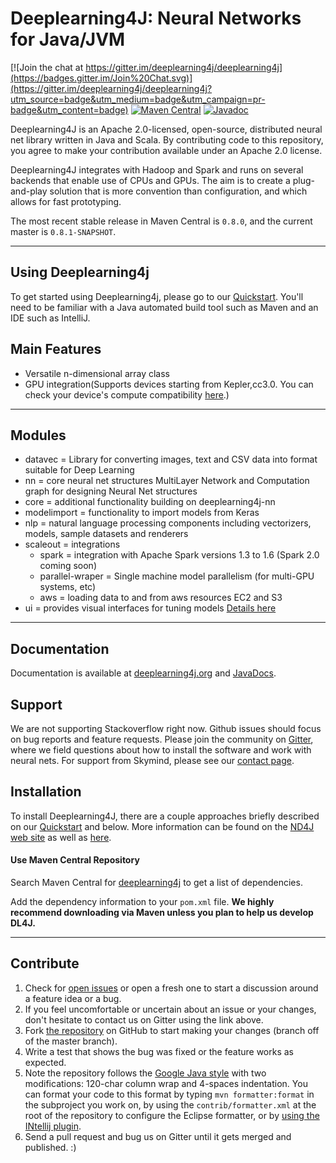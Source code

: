 Deeplearning4J: Neural Networks for Java/JVM
=========================

[![Join the chat at https://gitter.im/deeplearning4j/deeplearning4j](https://badges.gitter.im/Join%20Chat.svg)](https://gitter.im/deeplearning4j/deeplearning4j?utm_source=badge&utm_medium=badge&utm_campaign=pr-badge&utm_content=badge)
[![Maven Central](https://maven-badges.herokuapp.com/maven-central/org.deeplearning4j/deeplearning4j-core/badge.svg)](https://maven-badges.herokuapp.com/maven-central/org.deeplearning4j/deeplearning4j-core)
[![Javadoc](https://javadoc-emblem.rhcloud.com/doc/org.deeplearning4j/deeplearning4j-core/badge.svg)](http://deeplearning4j.org/doc)

Deeplearning4J is an Apache 2.0-licensed, open-source, distributed neural net library written in Java and Scala. By contributing code to this repository, you agree to make your contribution available under an Apache 2.0 license.

Deeplearning4J integrates with Hadoop and Spark and runs on several backends that enable use of CPUs and GPUs. The aim is to create a plug-and-play solution that is more convention than configuration, and which allows for fast prototyping.

The most recent stable release in Maven Central is `0.8.0`, and the current master is `0.8.1-SNAPSHOT`.

---
## Using Deeplearning4j

To get started using Deeplearning4j, please go to our [Quickstart](http://deeplearning4j.org/quickstart.html). You'll need to be familiar with a Java automated build tool such as Maven and an IDE such as IntelliJ.

## Main Features
- Versatile n-dimensional array class
- GPU integration(Supports devices starting from Kepler,cc3.0. You can check your device's compute compatibility [here](https://developer.nvidia.com/cuda-gpus).)


---
## Modules
- datavec = Library for converting images, text and CSV data into format suitable for Deep Learning
- nn = core neural net structures MultiLayer Network and Computation graph for designing Neural Net structures
- core = additional functionality building on deeplearning4j-nn
- modelimport = functionality to import models from Keras
- nlp = natural language processing components including vectorizers, models, sample datasets and renderers
- scaleout = integrations
    - spark = integration with Apache Spark versions 1.3 to 1.6 (Spark 2.0 coming soon)
    - parallel-wraper = Single machine model parallelism (for multi-GPU systems, etc)
    - aws = loading data to and from aws resources EC2 and S3
- ui = provides visual interfaces for tuning models [Details here](https://deeplearning4j.org/visualization)

---
## Documentation
Documentation is available at [deeplearning4j.org](https://deeplearning4j.org/overview) and [JavaDocs](http://deeplearning4j.org/doc).

## Support

We are not supporting Stackoverflow right now. Github issues should focus on bug reports and feature requests. Please join the community on [Gitter](https://gitter.im/deepelearning4j/deeplearning4j), where we field questions about how to install the software and work with neural nets. For support from Skymind, please see our [contact page](https://skymind.io/contact).

## Installation

To install Deeplearning4J, there are a couple approaches briefly described on our [Quickstart](http://deeplearning4j.org/quickstart.html) and below. More information can be found on the [ND4J web site](http://nd4j.org/getstarted.html) as well as [here](http://deeplearning4j.org/gettingstarted.html).

#### Use Maven Central Repository

Search Maven Central for [deeplearning4j](https://search.maven.org/#search%7Cga%7C1%7Cdeeplearning4j) to get a list of dependencies.

Add the dependency information to your `pom.xml` file. **We highly recommend downloading via Maven unless you plan to help us develop DL4J.**

<!--
#### Yum Install / Load RPM (Fedora or CentOS)
Create a yum repo and run yum install to load the Red Hat Package Management (RPM) files. First create the repo file to setup the configuration locally.

    $ sudo vi /etc/yum.repos.d/dl4j.repo

Add the following to the `dl4j.repo` file:

    [dl4j.repo]

    name=dl4j-repo
    baseurl=http://ec2-52-5-255-24.compute-1.amazonaws.com/repo/RPMS
    enabled=1
    gpgcheck=0

Then run the following command on the dl4j repo packages to install them on your machine:

    $ sudo yum install [package name] -y
    $ sudo yum install DL4J-Distro -y

Note, be sure to install the ND4J modules you need first, especially the backend and then install DataVec and DL4J.

-->
---
## Contribute

1. Check for [open issues](https://github.com/deeplearning4j/deeplearning4j/issues) or open a fresh one to start a discussion around a feature idea or a bug.
2. If you feel uncomfortable or uncertain about an issue or your changes, don't hesitate to contact us on Gitter using the link above.
3. Fork [the repository](https://github.com/deeplearning4j/deeplearning4j.git)
   on GitHub to start making your changes (branch off of the master branch).
4. Write a test that shows the bug was fixed or the feature works as expected.
5. Note the repository follows
   the [Google Java style](https://google.github.io/styleguide/javaguide.html)
   with two modifications: 120-char column wrap and 4-spaces indentation. You
   can format your code to this format by typing `mvn formatter:format` in the
   subproject you work on, by using the `contrib/formatter.xml` at the root of
   the repository to configure the Eclipse formatter, or by [using the INtellij
   plugin](https://github.com/HPI-Information-Systems/Metanome/wiki/Installing-the-google-styleguide-settings-in-intellij-and-eclipse).
6. Send a pull request and bug us on Gitter until it gets merged and published. :)
 
 
 
 
 
 
 
 
 
 
 
 
 
 
 
 
 
 
 
 
 
 
 
 
 
 
 
 
 
 
 
 
 
 
 
 
 
 
 
 
 
 
 
 
 
 
 
 
 
 
 
 
 
 
 
 
 
 
 
 
 
 
 
 
 
 
 
 
 
 
 
 
 
 
 
 
 
 
 
 
 
 
 
 
 
 
 
 
 
 
 
 
 
 
 
 
 
 
 
 
 
 
 
 
 
 
 
 
 
 
 
 
 
 
 
 
 
 
 
 
 
 
 
 
 
 
 
 
 
 
 
 
 
 
 
 
 
 
 
 
 
 
 
 
 
 
 
 
 
 
 
 
 
 
 
 
 
 
 
 
 
 
 
 
 
 
 
 
 
 
 
 
 
 
 
 
 
 
 
 
 
 
 
 
 
 
 
 
 
 
 
 
 
 
 
 
 
 
 

